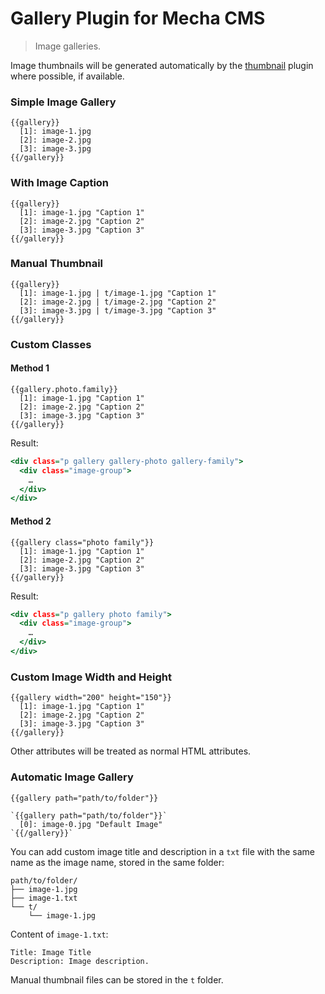 Gallery Plugin for Mecha CMS
============================

> Image galleries.

Image thumbnails will be generated automatically by the [thumbnail](http://mecha-cms.com/article/thumbnail-plugin "Thumbnail Plugin") plugin where possible, if available.

### Simple Image Gallery

~~~ .no-highlight
{{gallery}}
  [1]: image-1.jpg
  [2]: image-2.jpg
  [3]: image-3.jpg
{{/gallery}}
~~~

### With Image Caption

~~~ .no-highlight
{{gallery}}
  [1]: image-1.jpg "Caption 1"
  [2]: image-2.jpg "Caption 2"
  [3]: image-3.jpg "Caption 3"
{{/gallery}}
~~~

### Manual Thumbnail

~~~ .no-highlight
{{gallery}}
  [1]: image-1.jpg | t/image-1.jpg "Caption 1"
  [2]: image-2.jpg | t/image-2.jpg "Caption 2"
  [3]: image-3.jpg | t/image-3.jpg "Caption 3"
{{/gallery}}
~~~

### Custom Classes

#### Method 1

~~~ .no-highlight
{{gallery.photo.family}}
  [1]: image-1.jpg "Caption 1"
  [2]: image-2.jpg "Caption 2"
  [3]: image-3.jpg "Caption 3"
{{/gallery}}
~~~

Result:

~~~ .html
<div class="p gallery gallery-photo gallery-family">
  <div class="image-group">
    …
  </div>
</div>
~~~

#### Method 2

~~~ .no-highlight
{{gallery class="photo family"}}
  [1]: image-1.jpg "Caption 1"
  [2]: image-2.jpg "Caption 2"
  [3]: image-3.jpg "Caption 3"
{{/gallery}}
~~~

Result:

~~~ .html
<div class="p gallery photo family">
  <div class="image-group">
    …
  </div>
</div>
~~~

### Custom Image Width and Height

~~~ .no-highlight
{{gallery width="200" height="150"}}
  [1]: image-1.jpg "Caption 1"
  [2]: image-2.jpg "Caption 2"
  [3]: image-3.jpg "Caption 3"
{{/gallery}}
~~~

Other attributes will be treated as normal HTML attributes.

### Automatic Image Gallery

~~~ .no-highlight
{{gallery path="path/to/folder"}}
~~~

~~~ .no-highlight
`{{gallery path="path/to/folder"}}`
  [0]: image-0.jpg "Default Image"
`{{/gallery}}`
~~~

You can add custom image title and description in a `txt` file with the same name as the image name, stored in the same folder:

~~~ .no-highlight
path/to/folder/
├── image-1.jpg
├── image-1.txt
└── t/
    └── image-1.jpg
~~~

Content of `image-1.txt`:

~~~ .no-highlight
Title: Image Title
Description: Image description.
~~~

Manual thumbnail files can be stored in the `t` folder.